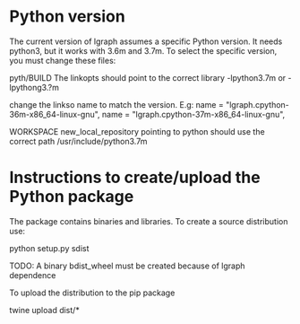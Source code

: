 
# Python version

The current version of lgraph assumes a specific Python version. It needs python3, but
it works with 3.6m and 3.7m. To select the specific version, you must change these files:

pyth/BUILD
  The linkopts should point to the correct library -lpython3.7m or -lpythong3.?m

  change the linkso name to match the version. E.g:
    name = "lgraph.cpython-36m-x86_64-linux-gnu",
    name = "lgraph.cpython-37m-x86_64-linux-gnu",

WORKSPACE
  new_local_repository pointing to python should use the correct path /usr/include/python3.7m 




# Instructions to create/upload the Python package


The package contains binaries and libraries. To create a source distribution use:

   python setup.py sdist


TODO: A binary bdist_wheel must be created because of lgraph dependence

To upload the distribution to the pip package

   twine upload dist/*

